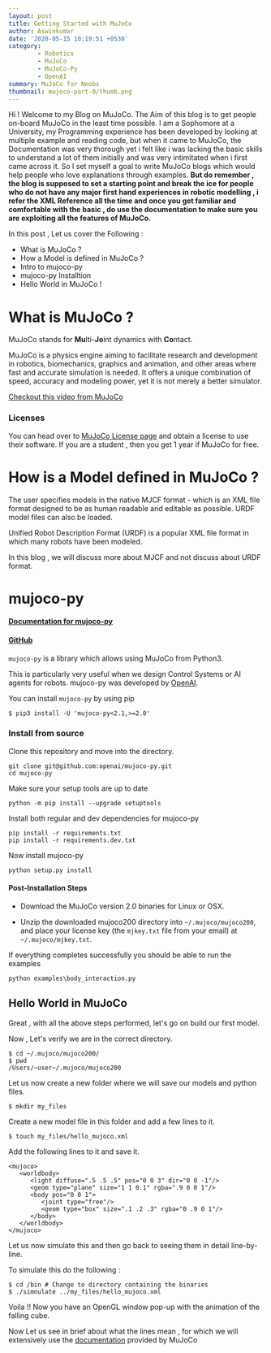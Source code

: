 ```yaml
---
layout: post
title: Getting Started with MuJoCo
author: Aswinkumar
date: '2020-05-15 10:19:51 +0530'
category:
        - Robotics
        - MuJoCo
        - MuJoCo-Py
        - OpenAI
summary: MuJoCo for Noobs
thumbnail: mujoco-part-0/thumb.png
---
```


Hi ! Welcome to my Blog on MuJoCo. The Aim of this blog is to get people on-board MuJoCo in the least time possible. I am a Sophomore at a University, my Programming experience has been developed by looking at multiple example and reading code, but when it came to MuJoCo, the Documentation was very thorough yet i felt like i was lacking the basic skills to understand a lot of them initially and was very intimitated when i first came across it. So I set myself a goal to write MuJoCo blogs which would help people who love explanations through examples. **But do remember , the blog is supposed to set a starting point and break the ice for people who do not have any major first hand experiences in robotic modelling , i refer the XML Reference all the time and once you get familiar and comfortable with the basic , do use the documentation to make sure you are exploiting all the features of MuJoCo.**

In this post , Let us cover the Following : 

- What is MuJoCo ? 
- How a Model is defined in MuJoCo ? 
- Intro to mujoco-py 
- mujoco-py Installtion 
- Hello World in MuJoCo !

# What is MuJoCo ? 

MuJoCo stands for **Mu**lti-**Jo**int dynamics with **Co**ntact.

MuJoCo is a physics engine aiming to facilitate research and development in robotics, biomechanics, graphics and animation, and other areas where fast and accurate simulation is needed. It offers a unique combination of speed, accuracy and modeling power, yet it is not merely a better simulator. 

[Checkout this video from MuJoCo](http://www.mujoco.org/image/home/mujocodemo.mp4)

### Licenses 

You can head over to [MuJoCo License page](https://www.roboti.us/license.html) and obtain a license to use their software. If you are a student , then you get 1 year if MuJoCo for free.


# How is a Model defined in MuJoCo ? 

The user specifies models in the native MJCF format - which is an XML file format designed to be as human readable and editable as possible. URDF model files can also be loaded. 

Unified Robot Description Format (URDF) is a popular XML file format in which many robots have been modeled.

In this blog , we will discuss more about MJCF and not discuss about URDF format.

# mujoco-py 

#### [Documentation for mujoco-py](https://openai.github.io/mujoco-py/build/html/index.html) 
#### [GitHub](https://github.com/openai/mujoco-py)

`mujoco-py` is a library which allows using MuJoCo from Python3. 

This is particularly very useful when we design Control Systems or AI agents for robots. mujoco-py was developed by [OpenAI](https://openai.com).

You can install `mujoco-py` by using pip

```
$ pip3 install -U 'mujoco-py<2.1,>=2.0'
```

### Install from source 

Clone this repository and move into the directory.
```
git clone git@github.com:openai/mujoco-py.git
cd mujoco-py
```
Make sure your setup tools are up to date
```
python -m pip install --upgrade setuptools
```
Install both regular and dev dependencies for mujoco-py
```
pip install -r requirements.txt
pip install -r requirements.dev.txt
```
Now install mujoco-py
```
python setup.py install
```

#### Post-Installation Steps 

- Download the MuJoCo version 2.0 binaries for Linux or OSX.

- Unzip the downloaded mujoco200 directory into `~/.mujoco/mujoco200`, and place your license key (the `mjkey.txt` file from your email) at `~/.mujoco/mjkey.txt`.


If everything completes successfully you should be able to run the examples

```
python examples\body_interaction.py
```

## Hello World in MuJoCo 

Great , with all the above steps performed, let's go on build our first model. 

Now , Let's verify we are in the correct directory. 

```
$ cd ~/.mujoco/mujoco200/  
$ pwd 
/Users/~user~/.mujoco/mujoco200
```

Let us now create a new folder where we will save our models and python files. 

```
$ mkdir my_files
```

Create a new model file in this folder and add a few lines to it.

```
$ touch my_files/hello_mujoco.xml
```

Add the following lines to it and save it. 

```
<mujoco>
   <worldbody>
      <light diffuse=".5 .5 .5" pos="0 0 3" dir="0 0 -1"/>    
      <geom type="plane" size="1 1 0.1" rgba=".9 0 0 1"/>
      <body pos="0 0 1">
         <joint type="free"/>
         <geom type="box" size=".1 .2 .3" rgba="0 .9 0 1"/>
      </body>
   </worldbody>
</mujoco>
```

Let us now simulate this and then go back to seeing them in detail line-by-line. 

To simulate this do the following : 

```
$ cd /bin # Change to directory containing the binaries 
$ ./simnulate ../my_files/hello_mujoco.xml
```

Voila !! Now you have an OpenGL window pop-up with the animation of the falling cube. 

Now Let us see in brief about what the lines mean , for which we will extensively use the [documentation](http://www.mujoco.org/book/XMLreference.html) provided by MuJoCo 
